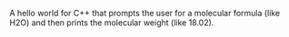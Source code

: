 A hello world for C++ that prompts the user for a molecular formula (like H2O) and then prints the molecular weight (like 18.02).
